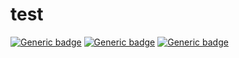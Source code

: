 # test
[![Generic badge](https://img.shields.io/badge/Tags-form-blue.svg)](https://ja.wordpress.org/plugins/search/form/)
[![Generic badge](https://img.shields.io/badge/Donate%20link-https%3A%2F%2Fmunyagu.com%2Fdonate%2F-blue.svg)](https://munyagu.com/donate/)
[![Generic badge](https://img.shields.io/badge/Requires%20at%20least-5.5-blue.svg)](https://ja.wordpress.org/download/)

